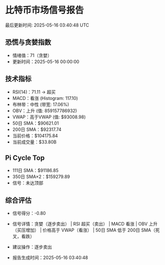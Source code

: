 # 比特币市场信号报告

最后更新时间: 2025-05-16 03:40:48 UTC

## 恐慌与贪婪指数
- 情绪值：71（贪婪）
- 更新时间：2025-05-16 00:00:00

## 技术指标
- RSI(14)：71.11 → 超买
- MACD：看涨 (Histogram: 117.10)
- 布林带：中性 (带宽: 17.06%)
- OBV：上升 (值: 859157786932)
- VWAP：高于VWAP (值: $93008.98)
- 50日 SMA：$90621.01
- 200日 SMA：$92317.74
- 当前价格：$104175.84
- 当前成交量：$33.80B

## Pi Cycle Top
- 111日 SMA：$91186.85
- 350日 SMA×2：$159279.89
- 信号：未达顶部

## 综合评估
- 信号得分：-0.80
- 信号详情：贪婪（逐步卖出） | RSI 超买（卖出） | MACD 看涨 | OBV 上升（买压增加） | 价格高于 VWAP（看涨） | 50日 SMA 低于 200日 SMA（死叉，看跌）
- 建议操作：逐步卖出

- 报告生成时间：2025-05-16 03:40:48